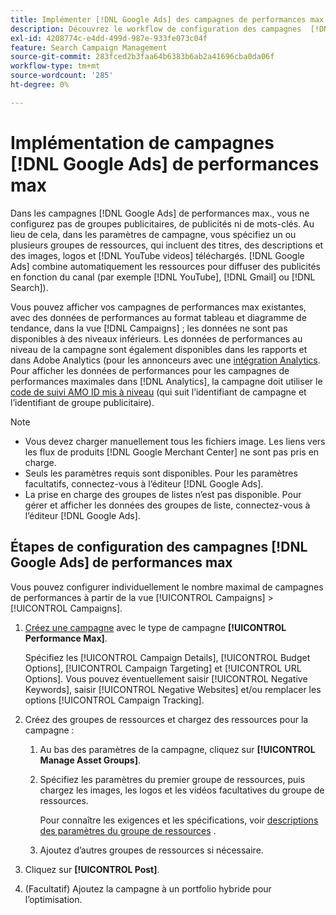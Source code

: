 ```yaml
---
title: Implémenter [!DNL Google Ads] des campagnes de performances max
description: Découvrez le workflow de configuration des campagnes  [!DNL Google Ads] performances max.
exl-id: 4208774c-e4dd-499d-987e-933fe073c04f
feature: Search Campaign Management
source-git-commit: 283fced2b3faa64b6383b6ab2a41696cba0da06f
workflow-type: tm+mt
source-wordcount: '285'
ht-degree: 0%

---
```


# Implémentation de campagnes [!DNL Google Ads] de performances max

Dans les campagnes [!DNL Google Ads] de performances max., vous ne configurez pas de groupes publicitaires, de publicités ni de mots-clés. Au lieu de cela, dans les paramètres de campagne, vous spécifiez un ou plusieurs groupes de ressources, qui incluent des titres, des descriptions et des images, logos et [!DNL YouTube videos] téléchargés. [!DNL Google Ads] combine automatiquement les ressources pour diffuser des publicités en fonction du canal (par exemple [!DNL YouTube], [!DNL Gmail] ou [!DNL Search]).

Vous pouvez afficher vos campagnes de performances max existantes, avec des données de performances au format tableau et diagramme de tendance, dans la vue [!DNL Campaigns] ; les données ne sont pas disponibles à des niveaux inférieurs. Les données de performances au niveau de la campagne sont également disponibles dans les rapports et dans Adobe Analytics (pour les annonceurs avec une [intégration Analytics](/help/integrations/analytics/overview.md). Pour afficher les données de performances pour les campagnes de performances maximales dans [!DNL Analytics], la campagne doit utiliser le [code de suivi AMO ID mis à niveau](/help/integrations/analytics/ids.md#amo-id-formats) (qui suit l’identifiant de campagne et l’identifiant de groupe publicitaire).

>[!NOTE]
>
>* Vous devez charger manuellement tous les fichiers image. Les liens vers les flux de produits [!DNL Google Merchant Center] ne sont pas pris en charge.
>* Seuls les paramètres requis sont disponibles. Pour les paramètres facultatifs, connectez-vous à l’éditeur [!DNL Google Ads].
>* La prise en charge des groupes de listes n’est pas disponible. Pour gérer et afficher les données des groupes de liste, connectez-vous à l’éditeur [!DNL Google Ads].

## Étapes de configuration des campagnes [!DNL Google Ads] de performances max

Vous pouvez configurer individuellement le nombre maximal de campagnes de performances à partir de la vue [!UICONTROL Campaigns] > [!UICONTROL Campaigns].

1. [Créez une campagne](/help/search-social-commerce/campaign-management/campaigns/campaign-manage.md) avec le type de campagne **[!UICONTROL Performance Max]**.

   Spécifiez les [!UICONTROL Campaign Details], [!UICONTROL Budget Options], [!UICONTROL Campaign Targeting] et [!UICONTROL URL Options]. Vous pouvez éventuellement saisir [!UICONTROL Negative Keywords], saisir [!UICONTROL Negative Websites] et/ou remplacer les options [!UICONTROL Campaign Tracking].

1. Créez des groupes de ressources et chargez des ressources pour la campagne :

   1. Au bas des paramètres de la campagne, cliquez sur **[!UICONTROL Manage Asset Groups]**.

   1. Spécifiez les paramètres du premier groupe de ressources, puis chargez les images, les logos et les vidéos facultatives du groupe de ressources.

      Pour connaître les exigences et les spécifications, voir [descriptions des paramètres du groupe de ressources](/help/search-social-commerce/campaign-management/campaigns/campaign-settings-google.md) .

   1. Ajoutez d’autres groupes de ressources si nécessaire.

1. Cliquez sur **[!UICONTROL Post]**.

1. (Facultatif) Ajoutez la campagne à un portfolio hybride pour l’optimisation.
